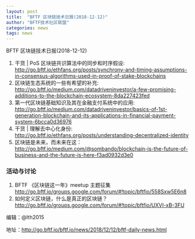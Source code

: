 ```yaml
---
layout: post
title:  "BFTF 区块链技术日报(2018-12-12)"
author: "BFTF技术社区联盟"
categories: news
tags: news
---
```


BFTF 区块链技术日报(2018-12-12)

1. 干货 | PoS 区块链共识算法中的同步和时序假设: <http://go.bftf.io/ethfans.org/posts/synchrony-and-timing-assumptions-in-consensus-algorithms-used-in-proof-of-stake-blockchains>
2. 区块链生态系统的一些有希望的补充: <http://go.bftf.io/medium.com/datadriveninvestor/a-few-promising-additions-to-the-blockchain-ecosystem-8da227423fed>
3. 第一代区块链基础知识及其在金融支付系统中的应用: <http://go.bftf.io/medium.com/datadriveninvestor/basics-of-1st-generation-blockchain-and-its-applications-in-financial-payment-system-6bcca0d36976>
4. 干货 | 理解去中心化身份: <http://go.bftf.io/ethfans.org/posts/understanding-decentralized-identity>
5. 区块链是未来，而未来在这：<http://go.bftf.io/medium.com/@sombando/blockchain-is-the-future-of-business-and-the-future-is-here-f3ad0932d3e0>

### 活动与讨论

1. BFTF 《区块链这一年》meetup 主题征集 <http://go.bftf.io/groups.google.com/forum/#!topic/bftfio/558Sxw5E6n8>
2. 如何定义区块链，什么是真正的区块链？<http://go.bftf.io/groups.google.com/forum/#!topic/bftfio/UXVI-xB-3FU>


编辑：@lth2015

地址：http://go.bftf.io/bftf.io/news/2018/12/12/bftf-daily-news.html


